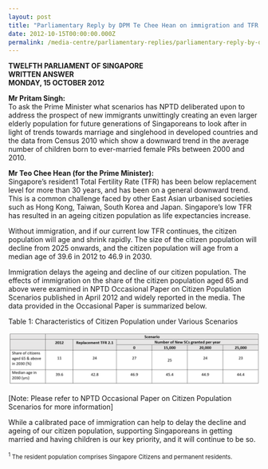 ```yaml
---
layout: post
title: "Parliamentary Reply by DPM Te Chee Hean on immigration and TFR issues"
date: 2012-10-15T00:00:00.000Z
permalink: /media-centre/parliamentary-replies/parliamentary-reply-by-dpm-teo-chee-hean-on-immigration-and-tfr-issues/
---
```


**TWELFTH PARLIAMENT OF SINGAPORE  
WRITTEN ANSWER  
MONDAY, 15 OCTOBER 2012**

**Mr Pritam Singh:**  
To ask the Prime Minister what scenarios has NPTD deliberated upon to address the prospect of new immigrants unwittingly creating an even larger elderly population for future generations of Singaporeans to look after in light of trends towards marriage and singlehood in developed countries and the data from Census 2010 which show a downward trend in the average number of children born to ever-married female PRs between 2000 and 2010.

**Mr Teo Chee Hean (for the Prime Minister):**  
Singapore’s resident1 Total Fertility Rate (TFR) has been below replacement level for more than 30 years, and has been on a general downward trend. This is a common challenge faced by other East Asian urbanised societies such as Hong Kong, Taiwan, South Korea and Japan. Singapore’s low TFR has resulted in an ageing citizen population as life expectancies increase.

Without immigration, and if our current low TFR continues, the citizen population will age and shrink rapidly. The size of the citizen population will decline from 2025 onwards, and the citizen population will age from a median age of 39.6 in 2012 to 46.9 in 2030.

Immigration delays the ageing and decline of our citizen population. The effects of immigration on the share of the citizen population aged 65 and above were examined in NPTD Occasional Paper on Citizen Population Scenarios published in April 2012 and widely reported in the media. The data provided in the Occasional Paper is summarized below.

Table 1: Characteristics of Citizen Population under Various Scenarios

![15Oct2012PqTable](/images/parliamentary%20files/15%20oct%202012%20pq%20table.png)

[Note: Please refer to NPTD Occasional Paper on Citizen Population Scenarios for more information]

While a calibrated pace of immigration can help to delay the decline and ageing of our citizen population, supporting Singaporeans in getting married and having children is our key priority, and it will continue to be so.

<sub><sup>1</sup> The resident population comprises Singapore Citizens and permanent residents.<sub>
